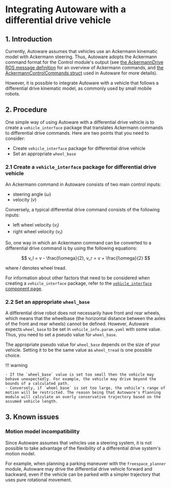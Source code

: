 # Integrating Autoware with a differential drive vehicle

## 1. Introduction

Currently, Autoware assumes that vehicles use an Ackermann kinematic model with Ackermann steering.
Thus, Autoware adopts the Ackermann command format for the Control module's output (see [the AckermannDrive ROS message definition](http://docs.ros.org/en/api/ackermann_msgs/html/msg/AckermannDrive.html) for an overview of Ackermann commands, and [the AckermannControlCommands struct](https://gitlab.com/autowarefoundation/autoware.auto/autoware_auto_msgs/-/blob/master/autoware_auto_control_msgs/msg/AckermannControlCommand.idl) used in Autoware for more details).

However, it is possible to integrate Autoware with a vehicle that follows a differential drive kinematic model, as commonly used by small mobile robots.

## 2. Procedure

One simple way of using Autoware with a differential drive vehicle is to create a `vehicle_interface` package that translates Ackermann commands to differential drive commands.
Here are two points that you need to consider:

- Create `vehicle_interface` package for differential drive vehicle
- Set an appropriate `wheel_base`

### 2.1 Create a `vehicle_interface` package for differential drive vehicle

An Ackermann command in Autoware consists of two main control inputs:

- steering angle ($\omega$)
- velocity ($v$)

Conversely, a typical differential drive command consists of the following inputs:

- left wheel velocity ($v_l$)
- right wheel velocity ($v_r$)

So, one way in which an Ackermann command can be converted to a differential drive command is by using the following equations:

$$
v_l = v - \frac{l\omega}{2},
v_r = v + \frac{l\omega}{2}
$$

where $l$ denotes wheel tread.

For information about other factors that need to be considered when creating a `vehicle_interface` package, refer to the [`vehicle_interface` component page](../design/autoware-interfaces/components/vehicle-interface/).

### 2.2 Set an appropriate `wheel_base`

A differential drive robot does not necessarily have front and rear wheels, which means that the wheelbase (the horizontal distance between the axles of the front and rear wheels) cannot be defined. However, Autoware expects `wheel_base` to be set in `vehicle_info.param.yaml` with some value.
Thus, you need to set a pseudo value for `wheel_base`.

The appropriate pseudo value for `wheel_base` depends on the size of your vehicle.
Setting it to be the same value as `wheel_tread` is one possible choice.

!!! warning

    - If the `wheel_base` value is set too small then the vehicle may behave unexpectedly. For example, the vehicle may drive beyond the bounds of a calculated path.
    - Conversely, if `wheel_base` is set too large, the vehicle's range of motion will be restricted. The reason being that Autoware's Planning module will calculate an overly conservative trajectory based on the assumed vehicle length.

## 3. Known issues

### Motion model incompatibility

Since Autoware assumes that vehicles use a steering system, it is not possible to take advantage of the flexibility of a differential drive system's motion model.

For example, when planning a parking maneuver with the `freespace_planner` module, Autoware may drive the differential drive vehicle forward and backward, even if the vehicle can be parked with a simpler trajectory that uses pure rotational movement.
